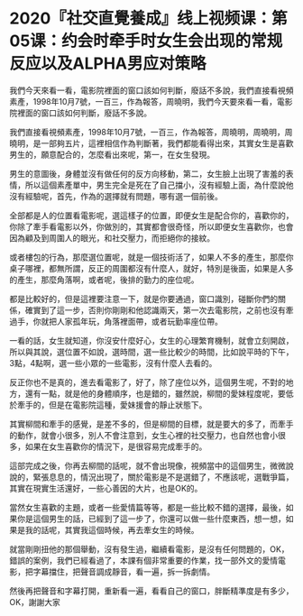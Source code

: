# 2020『社交直覺養成』线上视频课：第05课：约会时牵手时女生会出现的常规反应以及ALPHA男应对策略

我們今天來看一看，電影院裡面的窗口該如何判斷，廢話不多說，我們直接看視頻素產，1998年10月7號，一百三，作為報答，周曉明，我們今天要來看一看，電影院裡面的窗口該如何判斷，廢話不多說。

我們直接看視頻素產，1998年10月7號，一百三，作為報答，周曉明，周曉明，周曉明，是一部夠五片，這裡相信作為判斷著，我們都能看得出來，其實女生是喜歡男生的，願意配合的，怎麼看出來呢，第一，在女生發現。

男生的意圖後，身體並沒有做任何的反方向移動，第二，女生臉上出現了害羞的表情，所以這個素產單中，男生完全是死在了自己擋小，沒有經驗上面，為什麼說他沒有經驗呢，首先，作為的選擇就有問題，哪有選一個前後。

全部都是人的位置看電影呢，選這樣子的位置，即便女生是配合你的，喜歡你的，你除了牽手看電影以外，你做別的，其實都會很奇怪，所以即便女生喜歡你，也會因為顧及到周圍人的眼光，和社交壓力，而拒絕你的接紋。

或者樓包的行為，那麼選位置呢，就是一個技術活了，如果人不多的產生，那麼你桌子哪裡，都無所謂，反正的周圍都沒有什麼人，就好，特別是後面，如果是人多的產生，那麼角落啊，或者呢，後排的勤力的座位呢。

都是比較好的，但是這裡要注意一下，就是你要通過，窗口識別，碰斷你們的關係，確實到了這一步，否則你剛剛和他認識兩天，第一次去電影院，之前也沒有牽過手，你就把人家孤年玩，角落裡面帶，或者玩勤率座位帶。

一看的話，女生就知道，你沒安什麼好心，女生的心理繁育機制，就會立刻開啟，所以與其說，選位置不如說，選時間，選一些比較少的時間，比如說平時的下午，3點，4點啊，選一些小眾的一些電影，沒有什麼人去看的。

反正你也不是真的，進去看電影了，好了，除了座位以外，這個男生呢，不對的地方，還有一點，就是他的身體順序，也是錯的，雖然說，柳間的愛妹程度呢，要低於牽手的，但是在電影院這種，愛妹援會的靜止狀態下。

其實柳間和牽手的感覺，是差不多的，但是柳間的目標，就是要大的多了，而牽手的動作，就會小很多，別人不會注意到，女生心裡的社交壓力，也自然也會小很多，如果在女生喜歡你的情況下，是很容易完成牽手的。

這部完成之後，你再去柳間的話呢，就不會出現像，視頻當中的這個男生，微微說說的，緊張息息的，情況出現了，關於電影是不是選錯了，不應該呢，選戰爭篇，其實在現實生活還好，一些心善因的大片，也是OK的。

當然女生喜歡的主題，或者一些愛情篇等等，都是一些比較不錯的選擇，最後，如果你是這個男生的話，已經到了這一步了，你還可以做一些什麼東西，想一想，如果是我的話呢，其實我這個時候，再去牽女生的時候。

就當剛剛扭他的那個舉動，沒有發生過，繼續看電影，是沒有任何問題的，OK，錯誤的案例，我們已經看過了，本課有個非常重要的作業，找一部外文的愛情電影，把字幕擋住，把聲音調成靜音，看一遍，拆一拆劇情。

然後再把聲音和字幕打開，重新看一遍，看看自己的窗口，胖斷精準度是有多少，OK，謝謝大家